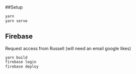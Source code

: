 ##Setup

```bash
yarn
yarn serve
```

## Firebase

Request access from Russell (will need an email google likes)

```bash
yarn build
firebase login 
firebase deploy
```
